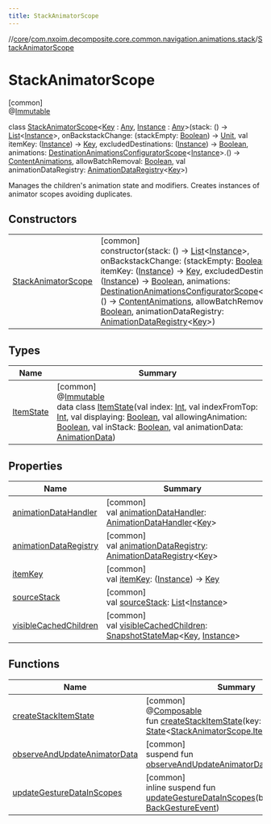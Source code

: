 ```yaml
---
title: StackAnimatorScope
---
```

//[core](../../../index.html)/[com.nxoim.decomposite.core.common.navigation.animations.stack](../index.html)/[StackAnimatorScope](index.html)



# StackAnimatorScope



[common]\
@[Immutable](https://developer.android.com/reference/kotlin/androidx/compose/runtime/Immutable.html)



class [StackAnimatorScope](index.html)&lt;[Key](index.html) : [Any](https://kotlinlang.org/api/latest/jvm/stdlib/kotlin/-any/index.html), [Instance](index.html) : [Any](https://kotlinlang.org/api/latest/jvm/stdlib/kotlin/-any/index.html)&gt;(stack: () -&gt; [List](https://kotlinlang.org/api/latest/jvm/stdlib/kotlin.collections/-list/index.html)&lt;[Instance](index.html)&gt;, onBackstackChange: (stackEmpty: [Boolean](https://kotlinlang.org/api/latest/jvm/stdlib/kotlin/-boolean/index.html)) -&gt; [Unit](https://kotlinlang.org/api/latest/jvm/stdlib/kotlin/-unit/index.html), val itemKey: ([Instance](index.html)) -&gt; [Key](index.html), excludedDestinations: ([Instance](index.html)) -&gt; [Boolean](https://kotlinlang.org/api/latest/jvm/stdlib/kotlin/-boolean/index.html), animations: [DestinationAnimationsConfiguratorScope](../../com.nxoim.decomposite.core.common.navigation.animations/-destination-animations-configurator-scope/index.html)&lt;[Instance](index.html)&gt;.() -&gt; [ContentAnimations](../../com.nxoim.decomposite.core.common.navigation.animations/-content-animations/index.html), allowBatchRemoval: [Boolean](https://kotlinlang.org/api/latest/jvm/stdlib/kotlin/-boolean/index.html), val animationDataRegistry: [AnimationDataRegistry](../-animation-data-registry/index.html)&lt;[Key](index.html)&gt;)

Manages the children's animation state and modifiers. Creates instances of animator scopes avoiding duplicates.



## Constructors


| | |
|---|---|
| [StackAnimatorScope](-stack-animator-scope.html) | [common]<br>constructor(stack: () -&gt; [List](https://kotlinlang.org/api/latest/jvm/stdlib/kotlin.collections/-list/index.html)&lt;[Instance](index.html)&gt;, onBackstackChange: (stackEmpty: [Boolean](https://kotlinlang.org/api/latest/jvm/stdlib/kotlin/-boolean/index.html)) -&gt; [Unit](https://kotlinlang.org/api/latest/jvm/stdlib/kotlin/-unit/index.html), itemKey: ([Instance](index.html)) -&gt; [Key](index.html), excludedDestinations: ([Instance](index.html)) -&gt; [Boolean](https://kotlinlang.org/api/latest/jvm/stdlib/kotlin/-boolean/index.html), animations: [DestinationAnimationsConfiguratorScope](../../com.nxoim.decomposite.core.common.navigation.animations/-destination-animations-configurator-scope/index.html)&lt;[Instance](index.html)&gt;.() -&gt; [ContentAnimations](../../com.nxoim.decomposite.core.common.navigation.animations/-content-animations/index.html), allowBatchRemoval: [Boolean](https://kotlinlang.org/api/latest/jvm/stdlib/kotlin/-boolean/index.html), animationDataRegistry: [AnimationDataRegistry](../-animation-data-registry/index.html)&lt;[Key](index.html)&gt;) |


## Types


| Name | Summary |
|---|---|
| [ItemState](-item-state/index.html) | [common]<br>@[Immutable](https://developer.android.com/reference/kotlin/androidx/compose/runtime/Immutable.html)<br>data class [ItemState](-item-state/index.html)(val index: [Int](https://kotlinlang.org/api/latest/jvm/stdlib/kotlin/-int/index.html), val indexFromTop: [Int](https://kotlinlang.org/api/latest/jvm/stdlib/kotlin/-int/index.html), val displaying: [Boolean](https://kotlinlang.org/api/latest/jvm/stdlib/kotlin/-boolean/index.html), val allowingAnimation: [Boolean](https://kotlinlang.org/api/latest/jvm/stdlib/kotlin/-boolean/index.html), val inStack: [Boolean](https://kotlinlang.org/api/latest/jvm/stdlib/kotlin/-boolean/index.html), val animationData: [AnimationData](../-animation-data/index.html)) |


## Properties


| Name | Summary |
|---|---|
| [animationDataHandler](animation-data-handler.html) | [common]<br>val [animationDataHandler](animation-data-handler.html): [AnimationDataHandler](../-animation-data-handler/index.html)&lt;[Key](index.html)&gt; |
| [animationDataRegistry](animation-data-registry.html) | [common]<br>val [animationDataRegistry](animation-data-registry.html): [AnimationDataRegistry](../-animation-data-registry/index.html)&lt;[Key](index.html)&gt; |
| [itemKey](item-key.html) | [common]<br>val [itemKey](item-key.html): ([Instance](index.html)) -&gt; [Key](index.html) |
| [sourceStack](source-stack.html) | [common]<br>val [sourceStack](source-stack.html): [List](https://kotlinlang.org/api/latest/jvm/stdlib/kotlin.collections/-list/index.html)&lt;[Instance](index.html)&gt; |
| [visibleCachedChildren](visible-cached-children.html) | [common]<br>val [visibleCachedChildren](visible-cached-children.html): [SnapshotStateMap](https://developer.android.com/reference/kotlin/androidx/compose/runtime/snapshots/SnapshotStateMap.html)&lt;[Key](index.html), [Instance](index.html)&gt; |


## Functions


| Name | Summary |
|---|---|
| [createStackItemState](create-stack-item-state.html) | [common]<br>@[Composable](https://developer.android.com/reference/kotlin/androidx/compose/runtime/Composable.html)<br>fun [createStackItemState](create-stack-item-state.html)(key: [Key](index.html)): [State](https://developer.android.com/reference/kotlin/androidx/compose/runtime/State.html)&lt;[StackAnimatorScope.ItemState](-item-state/index.html)&gt; |
| [observeAndUpdateAnimatorData](observe-and-update-animator-data.html) | [common]<br>suspend fun [observeAndUpdateAnimatorData](observe-and-update-animator-data.html)() |
| [updateGestureDataInScopes](update-gesture-data-in-scopes.html) | [common]<br>inline suspend fun [updateGestureDataInScopes](update-gesture-data-in-scopes.html)(backGestureData: [BackGestureEvent](../../com.nxoim.decomposite.core.common.ultils/-back-gesture-event/index.html)) |

